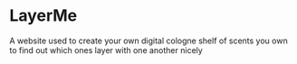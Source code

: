 # LayerMe
A website used to create your own digital cologne shelf of scents you own to find out which ones layer with one another nicely
